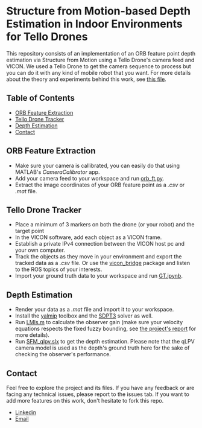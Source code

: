 # Structure from Motion-based Depth Estimation in Indoor Environments for Tello Drones
This repository consists of an implementation of an ORB feature point depth estimation via Structure from Motion using a Tello Drone's camera feed and VICON. We used a Tello Drone to get the camera sequence to process but you can do it with any kind of mobile robot that you want. For more details about the theory and experiments behind this work, see [this file](./report.pdf).

## Table of Contents
- [ORB Feature Extraction](#orb-feature-extraction)
- [Tello Drone Tracker](#tello-drone-tracker)
- [Depth Estimation](#depth-estimation)
- [Contact](#contact)

## ORB Feature Extraction
- Make sure your camera is callibrated, you can easily do that using MATLAB's *CameraCalibrator* app.
- Add your camera feed to your workspace and run [orb_ft.py](./ORB_ft.py). 
- Extract the image coordinates of your ORB feature point as a *.csv* or *.mat* file.

## Tello Drone Tracker
- Place a minimum of 3 markers on both the drone (or your robot) and the target point
- In the VICON software, add each object as a VICON frame.
- Establish a private IPv4 connection between the VICON host pc and your own computer.
- Track the objects as they move in your environment and export the tracked data as a *.csv* file. Or use the [vicon_bridge](https://github.com/ethz-asl/vicon_bridge.git) package and listen to the ROS topics of your interests.
- Import your ground truth data to your workspace and run [GT.ipynb](./GT.ipynb).

## Depth Estimation
- Render your data as a *.mat* file and import it to your workspace.
- Install the [yalmip](https://yalmip.github.io/) toolbox and the [SDPT3](https://yalmip.github.io/solver/sdpt3/) solver as well.
- Run [LMIs.m](./LMIs.m) to calculate the observer gain (make sure your velocity equations respects the fixed fuzzy bounding, see [the project's report](./project_report.pdf) for more details).
- Run [SFM_qlpv.slx](./SFM_qlpv.slx) to get the depth estimation. Please note that the qLPV camera model is used as the depth's ground truth here for the sake of checking the observer's performance.

## Contact
Feel free to explore the project and its files. If you have any feedback or are facing any technical issues, please report to the issues tab. If you want to add more features on this work, don't hesitate to fork this repo.

- [Linkedin](https://www.linkedin.com/in/yhadj/)
- [Email](mailto:y_hadj@outlook.com)
